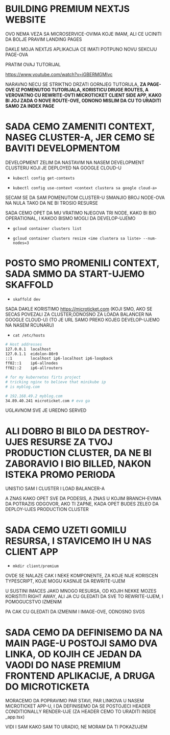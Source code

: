 # BUILDING PREMIUM NEXTJS WEBSITE

OVO NEMA VEZA SA MICROSERVICE-OVIMA KOJE IMAM, ALI CE UCINITI DA BOLJE PRAVIM LANDING PAGES

DAKLE MOJA NEXTJS APLIKACIJA CE IMATI POTPUNO NOVU SEKCIJU PAGE-OVA

PRATIM OVAJ TUTORIJAL

<https://www.youtube.com/watch?v=iGBERMGMIvc>

NARAVNO NECU SE STRIKTNO DRZATI GORNJEG TUTORIJLA, **ZA PAGE-OVE IZ POMENUTOG TUTORIJALA, KORISTICU DRUGE ROUTES, A VEROVATNO CU REWRITE-OVTI MICROTICKET CLIENT SIDE APP, KAKO BI JOJ ZADA O NOVE ROUTE-OVE, ODNONO MISLIM DA CU TO URADITI SAMO ZA INDEX PAGE**

# SADA CEMO ZAMENITI CONTEXT, NASEG CLUSTER-A, JER CEMO SE BAVITI DEVELOPMENTOM

DEVELOPMENT ZELIM DA NASTAVIM NA NASEM DEVELOPMENT CLUSTERU KOJI JE DEPLOYED NA GOOGLE CLOUD-U

- `kubectl config get-contexts`

- `kubectl config use-context <context clustera sa google cloud-a>`

SECAM SE DA SAM POMENUTOM CLUSTER-U SMANJIO BROJ NODE-OVA NA NULA TAKO DA NE BI TROSIO RESURSE

SADA CEMO OPET DA MU VRATIMO NJEGOVA TRI NODE, KAKO BI BIO OPERATIONAL, I KAKOO BISMO MOGLI DA DEVELOP-UJEMO

- `gcloud container clusters list`

- `gcloud container clusters resize <ime clustera sa liste> --num-nodes=3`

# POSTO SMO PROMENILI CONTEXT, SADA SMMO DA START-UJEMO SKAFFOLD

- `skaffold dev`

SADA DAKLE KORISTIMO <https://microticket.com> (KOJI SMO, AKO SE SECAS POVEZALI ZA CLUSTER,ODNOSNO ZA LOADA BALANCER NA GOOGLE CLOUD-U) (TO JE URL SAMO PREKO KOJEG DEVELOP-UJEMO NA NASEM RCUNARU)

- `cat /etc/hosts`

```zsh
# Host addresses
127.0.0.1  localhost
127.0.1.1  eidolon-80r0
::1        localhost ip6-localhost ip6-loopback
ff02::1    ip6-allnodes
ff02::2    ip6-allrouters

# for my kubernetes firts project
# tricking nginx to believe that minikube ip
# is myblog.com

# 192.168.49.2 myblog.com
34.89.40.241 microticket.com # evo ga
```

UGLAVNOM SVE JE UREDNO SERVED

# ALI DOBRO BI BILO DA DESTROY-UJES RESURSE ZA TVOJ PRODUCTION CLUSTER, DA NE BI ZABORAVIO I BIO BILLED, NAKON ISTEKA PROMO PERIODA

UNISTIO SAM I CLUSTER I LOAD BALANCER-A

A ZNAS KAKO OPET SVE DA PODESIS, A ZNAS U KOJIM BRANCH-EVIMA DA POTRAZIS ODGOVOR, AKO TI ZAPNE, KADA OPET BUDES ZELEO DA DEPLOY-UJES PRODUCTION CLUSTER

# SADA CEMO UZETI GOMILU RESURSA, I STAVICEMO IH U NAS CLIENT APP

- `mkdir client/premium`

OVDE SE NALAZE CAK I NEKE KOMPONENTE, ZA KOJE NIJE KORISCEN TYPESCRIPT, KOJE MOGU KASNIJE DA REWRITE-UJEM

U SUSTINI IMACES JAKO MNOGO RESURSA, OD KOJIH NEKKE MOZES KORISTITI RIGHT AWAY, ALI JA CU GLEDATI DA SVE TO REWRITE-UJEM, I POMOGUCSTVO IZMENIM

PA CAK CU GLEDATI DA IZMENIM I IMAGE-OVE, ODNOSNO SVGS

# SADA CEMO DA DEFINISEMO DA NA MAIN PAGE-U POSTOJI SAMO DVA LINKA, OD KOJIH CE JEDAN DA VAODI DO NASE PREMIUM FRONTEND APLIKACIJE, A DRUGA DO MICROTICKETA

MORACEMO DA POPRAVIMO PAR STAVI, PAR LINKOVA U NASEM MICROTICKET APP-U, I DA DEFINISEMO DA SE POSTOJECI HEADER CONDITIONALLY RENDER-UJE (ZA HEADER CEMO TO URADITI INSIDE _app.tsx)

VIDI I SAM KAKO SAM TO URADIO, NE MORAM DA TI POKAZUJEM

